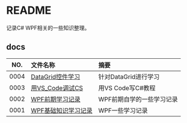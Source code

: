 # README

记录C# WPF相关的一些知识整理。

## docs

NO.|文件名称|摘要
:--:|:--|:--
0004| [DataGrid控件学习](docs/0004_DataGrid控件学习.md) | 针对DataGrid进行学习
0003| [用VS_Code调试CS](docs/0003_用VS_Code调试CS.md) | 用VS Code写C#教程
0002| [WPF前期学习记录](docs/0002_WPF前期学习记录.md) | WPF前期自学的一些学习记录
0001| [WPF基础知识学习记录](docs/0001_WPF基础知识学习记录.md) | WPF一些学习记录

